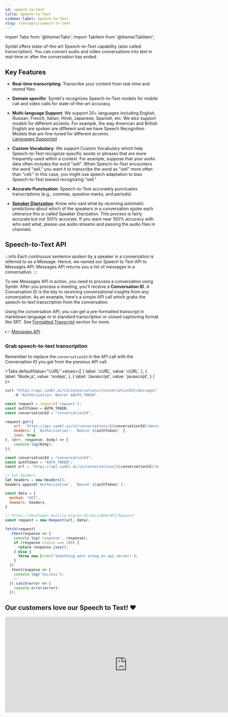```yaml
---
id: speech-to-text
title: Speech-to-Text
sidebar-label: Speech-to-Text
slug: /concepts/speech-to-text
---
```


import Tabs from '@theme/Tabs';
import TabItem from '@theme/TabItem';


Symbl offers state-of-the-art Speech-to-Text capability (also called transcription). You can convert audio and video conversations into text in real-time or after the conversation has ended.

## Key Features

- **Real-time transcripting**: Transcribe your content from real-time and stored files.

- **Domain specific**: Symbl's recognizes Speech-to-Text models for mobile call and video calls for state-of-the-art accuracy.

- **Multi-language Support**: We support 20+ languages including English, Russian, French, Italian, Hindi, Japanese, Spanish, etc. We also support models for different accents. For example, the way American and British English are spoken are different and we have Speech Recognition Models that are fine-tuned for different accents. <br/>
[Languages Supported](/docs/streaming-api/api-reference#supported-languages)

- **Custom Vocabulary**: We support Custom Vocabulary which help Speech-to-Text recognize specific words or phrases that are more frequently used within a context. For example, suppose that your audio data often includes the word "sell". When Speech-to-Text encounters the word "sell," you want it to transcribe the word as "sell" more often than "cell." In this case, you might use speech adaptation to bias Speech-to-Text toward recognizing "sell."

- **Accurate Punctuation**: Speech-to-Text accurately punctuates transcriptions (e.g., commas, question marks, and periods).

- **[Speaker Diarization](https://en.wikipedia.org/wiki/Speaker_diarisation)**: Know who said what by receiving automatic predictions about which of the speakers in a conversation spoke each utterance this is called Speaker Diarization. This process is fairly accurate but not 100% accurate. If you want near 100% accuracy with who said what, please use audio streams and passing the audio files in channels.


## Speech-to-Text API

:::info
Each continuous sentence spoken by a speaker in a conversation is referred to as a Message. Hence, we named our Speech to Text API to Messages API. Messages API returns you a list of messages in a conversation.
:::

To see Messages API in action, you need to process a conversation using Symbl. After you process a meeting, you'll receive a **Conversation ID**.  A Conversation ID is the key to receiving conversational insights from any conversation. As an example, here's a simple API call which grabs the speech-to-text transcription from the conversation.

Using the conversation API, you can get a pre-formatted transcript in markdown language or in standard transcription or closed captioning format like SRT. See [Formatted Transcript](/docs/conversation-api/transcript) section for more.  

👉 [Messages API](/docs/conversation-api/messages)

### Grab speech-to-text transcription

Remember to replace the `conversationId` in the API call with the Conversation ID you get from the previous API call.

<Tabs
  defaultValue="cURL"
  values={[
    { label: 'cURL', value: 'cURL', },
    { label: 'Node.js', value: 'nodejs', },
    { label: 'Javascript', value: 'javascript', }
  ]
}>
<TabItem value="cURL">

```js
curl "https://api.symbl.ai/v1/conversations/{conversationId}/messages" \
    -H "Authorization: Bearer $AUTH_TOKEN"
```

</TabItem>

<TabItem value="nodejs">

```js
const request = require('request');
const authToken = AUTH_TOKEN;
const conversationId = "conversationId";

request.get({
    url: `https://api.symbl.ai/v1/conversations/${conversationId}/messages`,
    headers: { 'Authorization': `Bearer ${authToken}` },
    json: true
}, (err, response, body) => {
    console.log(body);
});
```

</TabItem>
<TabItem value="javascript">

```js
const conversationId = "conversationId";
const authToken = "AUTH_TOKEN";
const url = `https://api.symbl.ai/v1/conversations/${conversationId}/messages`;

// Set headers
let headers = new Headers();
headers.append('Authorization', `Bearer ${authToken}`);

const data = {
  method: "GET",
  headers: headers,
}

// https://developer.mozilla.org/en-US/docs/Web/API/Request
const request = new Request(url, data);

fetch(request)
  .then(response => {
    console.log('response', response);
    if (response.status === 200) {
      return response.json();
    } else {
      throw new Error('Something went wrong on api server!');
    }
  })
  .then(response => {
    console.log('Success');
    // ...
  }).catch(error => {
    console.error(error);
  });
```
</TabItem>
</Tabs>


## Our customers love our Speech to Text! ❤️


<iframe width="800" height="315" src="https://twitframe.com/show?url=https://twitter.com/yac/status/1362174456093945857" frameBorder="0" allow="accelerometer; autoplay; clipboard-write; encrypted-media; gyroscope; picture-in-picture" allowFullScreen></iframe>

